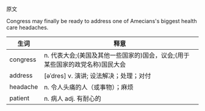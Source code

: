 原文

Congress may finally be ready to address one of Amecians's biggest health care headaches. 



| 生词     | 释意                                                         |
| -------- | ------------------------------------------------------------ |
| congress | n. 代表大会;(美国及其他一些国家的)国会，议会;(用于某些国家的政党名称)国民大会 |
| address  | [əˈdres] v. 演讲; 设法解决；处理；对付                       |
| headache | n. 令人头痛的人（或事物）；麻烦                              |
| patient  | n. 病人 adj. 有耐心的                                        |